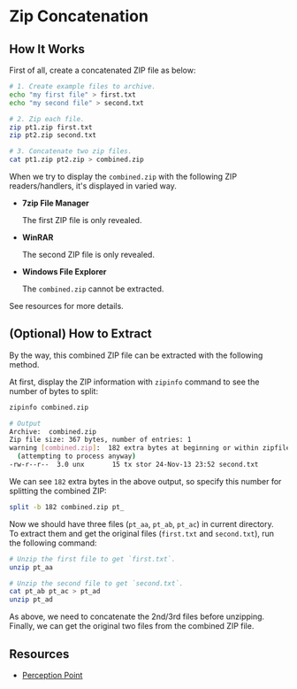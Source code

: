 # Zip Concatenation

## How It Works

First of all, create a concatenated ZIP file as below:

```sh
# 1. Create example files to archive.
echo "my first file" > first.txt
echo "my second file" > second.txt

# 2. Zip each file.
zip pt1.zip first.txt
zip pt2.zip second.txt

# 3. Concatenate two zip files.
cat pt1.zip pt2.zip > combined.zip
```

When we try to display the `combined.zip` with the following ZIP readers/handlers, it's displayed in varied way.

- **7zip File Manager**

    The first ZIP file is only revealed.

- **WinRAR**

    The second ZIP file is only revealed.

- **Windows File Explorer**

    The `combined.zip` cannot be extracted.


See resources for more details.

## (Optional) How to Extract

By the way, this combined ZIP file can be extracted with the following method.  

At first, display the ZIP information with `zipinfo` command to see the number of bytes to split:

```sh
zipinfo combined.zip

# Output
Archive:  combined.zip
Zip file size: 367 bytes, number of entries: 1
warning [combined.zip]:  182 extra bytes at beginning or within zipfile
  (attempting to process anyway)
-rw-r--r--  3.0 unx       15 tx stor 24-Nov-13 23:52 second.txt
```

We can see `182` extra bytes in the above output, so specify this number for splitting the combined ZIP:

```sh
split -b 182 combined.zip pt_
```

Now we should have three files (`pt_aa`, `pt_ab`, `pt_ac`) in current directory.  
To extract them and get the original files (`first.txt` and `second.txt`), run the following command:

```sh
# Unzip the first file to get `first.txt`.
unzip pt_aa

# Unzip the second file to get `second.txt`.
cat pt_ab pt_ac > pt_ad
unzip pt_ad
```

As above, we need to concatenate the 2nd/3rd files before unzipping.  
Finally, we can get the original two files from the combined ZIP file.

## Resources

- [Perception Point](https://perception-point.io/blog/evasive-concatenated-zip-trojan-targets-windows-users/)